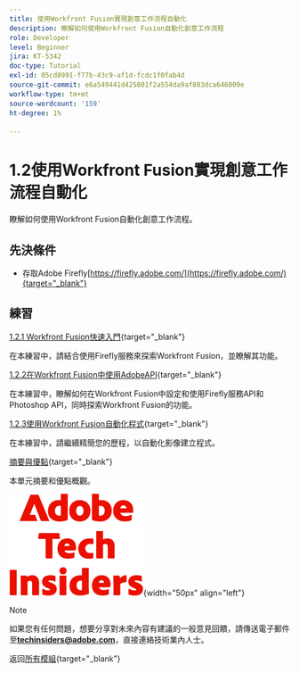 ```yaml
---
title: 使用Workfront Fusion實現創意工作流程自動化
description: 瞭解如何使用Workfront Fusion自動化創意工作流程
role: Developer
level: Beginner
jira: KT-5342
doc-type: Tutorial
exl-id: 05cd8991-f77b-43c9-af1d-fcdc1f0fab4d
source-git-commit: e6a549441d425801f2a554da9af803dca646009e
workflow-type: tm+mt
source-wordcount: '159'
ht-degree: 1%

---
```


# 1.2使用Workfront Fusion實現創意工作流程自動化

瞭解如何使用Workfront Fusion自動化創意工作流程。

## 先決條件

- 存取Adobe Firefly[https://firefly.adobe.com/](https://firefly.adobe.com/){target="_blank"}

## 練習

[1.2.1 Workfront Fusion快速入門](./ex1.md){target="_blank"}

在本練習中，請結合使用Firefly服務來探索Workfront Fusion，並瞭解其功能。

[1.2.2在Workfront Fusion中使用AdobeAPI](./ex2.md){target="_blank"}

在本練習中，瞭解如何在Workfront Fusion中設定和使用Firefly服務API和Photoshop API，同時探索Workfront Fusion的功能。

[1.2.3使用Workfront Fusion自動化程式](./ex3.md){target="_blank"}

在本練習中，請繼續精簡您的歷程，以自動化影像建立程式。

[摘要與優點](./summary.md){target="_blank"}

本單元摘要和優點概觀。

![技術內部人士](./../../../assets/images/techinsiders.png){width="50px" align="left"}

>[!NOTE]
>
>如果您有任何問題，想要分享對未來內容有建議的一般意見回饋，請傳送電子郵件至&#x200B;**techinsiders@adobe.com**，直接連絡技術業內人士。

返回[所有模組](../../../overview.md){target="_blank"}
